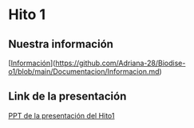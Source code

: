 # Hito 1

## Nuestra información
[[Información](Documentacion/Informacion.md)](https://github.com/Adriana-28/Biodise-o1/blob/main/Documentacion/Informacion.md) 
## Link de la presentación
[ PPT de la presentación del Hito1](https://www.canva.com/design/DAGzYR5STK8/L2WF1pRY6VzFvnBBq9-uJA/edit?utm_content=DAGzYR5STK8&utm_campaign=designshare&utm_medium=link2&utm_source=sharebutton)
